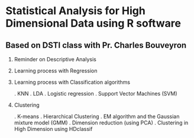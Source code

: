 # Statistical Analysis for High Dimensional Data using R software

## Based on DSTI class with Pr. Charles Bouveyron

1. Reminder on Descriptive Analysis

2. Learning process with Regression

3. Learning process with Classification algorithms

    . KNN
    . LDA
    . Logistic regression
    . Support Vector Machines (SVM)
    
4. Clustering

    . K-means
    . Hierarchical Clustering
    . EM algorithm and the Gaussian mixture model (GMM)
    . Dimension reduction (using PCA)
    . Clustering in High Dimension using HDclassif
